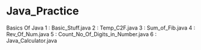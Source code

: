 # Java_Practice
Basics Of Java 
1 : Basic_Stuff.java
2 : Temp_C2F.java
3 : Sum_of_Fib.java
4 : Rev_Of_Num.java
5 : Count_No_Of_Digits_in_Number.java
6 : Java_Calculator.java
